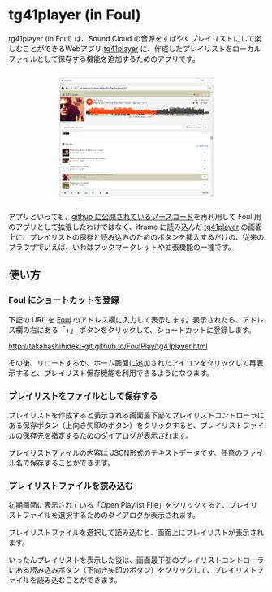 # tg41player (in Foul)

tg41player (in Foul) は、Sound Cloud の音源をすばやくプレイリストにして楽しむことができるWebアプリ [tg41player](http://ohnokenichi.tumblr.com/post/128479797205/soundcloud%E3%81%AEapi%E3%81%A7%E3%82%AA%E3%83%AA%E3%82%B8%E3%83%8A%E3%83%AB%E3%81%AE%E3%83%9F%E3%83%A5%E3%83%BC%E3%82%B8%E3%83%83%E3%82%AF%E3%83%97%E3%83%AC%E3%82%A4%E3%83%A4%E3%83%BC%E3%82%92%E3%81%A4%E3%81%8F%E3%82%8A%E3%81%BE%E3%81%97%E3%81%9F) に、作成したプレイリストをローカルファイルとして保存する機能を追加するためのアプリです。

<img src="img/tg41player.png" style="display:block;width:60%;margin:2em auto">

アプリといっても、[github に公開されているソースコード](https://github.com/ohnokenichi/tg41player)を再利用して Foul 用のアプリとして拡張したわけではなく、iframe に読み込んだ [tg41player](http://tg41player.ohnokenichi.com/) の画面上に、プレイリストの保存と読み込みのためのボタンを挿入するだけの、従来のブラウザでいえば、いわばブックマークレットや拡張機能の一種です。


## 使い方

### Foul にショートカットを登録

下記の URL を [Foul](https://github.com/takahashihideki-git/Foul) のアドレス欄に入力して表示します。表示されたら、アドレス欄の右にある「+」 ボタンをクリックして、ショートカットに登録します。

http://takahashihideki-git.github.io/FoulPlay/tg41player.html

その後、リロードするか、ホーム画面に追加されたアイコンをクリックして再表示すると、プレイリスト保存機能を利用できるようになります。

### プレイリストをファイルとして保存する

プレイリストを作成すると表示される画面最下部のプレイリストコントローラにある保存ボタン（上向き矢印のボタン）をクリックすると、プレイリストファイルの保存先を指定するためのダイアログが表示されます。

プレイリストファイルの内容は JSON形式のテキストデータです。任意のファイル名で保存することができます。


### プレイリストファイルを読み込む

初期画面に表示されている「Open Playlist File」をクリックすると、プレイリストファイルを選択するためのダイアログが表示されます。

プレイリストファイルを選択して読み込むと、画面上にプレイリストが表示されます。

いったんプレイリストを表示した後は、画面最下部のプレイリストコントローラにある読み込みボタン（下向き矢印のボタン）をクリックして、プレイリストファイルを読み込むことができます。



